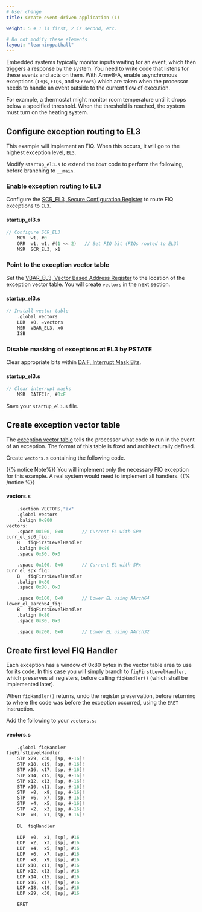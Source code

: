 ```yaml
---
# User change
title: Create event-driven application (1)

weight: 5 # 1 is first, 2 is second, etc.

# Do not modify these elements
layout: "learningpathall"
---
```

Embedded systems typically monitor inputs waiting for an event, which then triggers a response by the system. You need to write code that listens for these events and acts on them. With Armv8-A, enable asynchronous exceptions (`IRQs`, `FIQs`, and `SErrors`) which are taken when the processor needs to handle an event outside to the current flow of execution.

For example, a thermostat might monitor room temperature until it drops below a specified threshold. When the threshold is reached, the system must turn on the heating system.

## Configure exception routing to EL3

This example will implement an FIQ. When this occurs, it will go to the highest exception level, `EL3`.

Modify `startup_el3.s` to extend the `boot` code to perform the following, before branching to `__main`.

### Enable exception routing to EL3

Configure the [SCR_EL3, Secure Configuration Register](https://developer.arm.com/documentation/ddi0595/2021-12/AArch64-Registers/SCR-EL3--Secure-Configuration-Register) to route FIQ exceptions to `EL3`.
#### startup_el3.s
```C
// Configure SCR_EL3
	MOV  w1, #0
	ORR  w1, w1, #(1 << 2)   // Set FIQ bit (FIQs routed to EL3)
	MSR  SCR_EL3, x1
```
### Point to the exception vector table
Set the [VBAR_EL3, Vector Based Address Register](https://developer.arm.com/documentation/ddi0595/2021-12/AArch64-Registers/VBAR-EL3--Vector-Base-Address-Register--EL3-) to the location of the exception vector table. You will create `vectors` in the next section.
#### startup_el3.s
```C
// Install vector table
	.global vectors
	LDR  x0, =vectors
	MSR  VBAR_EL3, x0
	ISB
```
### Disable masking of exceptions at EL3 by PSTATE
Clear appropriate bits within [DAIF, Interrupt Mask Bits](https://developer.arm.com/documentation/ddi0595/2021-12/AArch64-Registers/DAIF--Interrupt-Mask-Bits).
#### startup_el3.s
```C
// Clear interrupt masks
	MSR  DAIFClr, #0xF
```
Save your `startup_el3.s` file.

## Create exception vector table

The [exception vector table](https://developer.arm.com/documentation/den0024/latest/AArch64-Exception-Handling/AArch64-exception-table) tells the processor what code to run in the event of an exception. The format of this table is fixed and architecturally defined.

Create `vectors.s` containing the following code.

{{% notice Note%}}
You will implement only the necessary FIQ exception for this example. A real system would need to implement all handlers.
{{% /notice %}}

#### vectors.s
```C
	.section VECTORS,"ax"
    .global vectors
	.balign 0x800
vectors:
	.space 0x100, 0x0		// Current EL with SP0
curr_el_sp0_fiq:
	B	fiqFirstLevelHandler
	.balign 0x80
	.space 0x80, 0x0

	.space 0x100, 0x0		// Current EL with SPx
curr_el_spx_fiq:
	B	fiqFirstLevelHandler
	.balign 0x80
	.space 0x80, 0x0

	.space 0x100, 0x0		// Lower EL using AArch64
lower_el_aarch64_fiq:
	B	fiqFirstLevelHandler
	.balign 0x80
	.space 0x80, 0x0

	.space 0x200, 0x0		// Lower EL using AArch32
```

## Create first level FIQ Handler

Each exception has a window of 0x80 bytes in the vector table area to use for its code. In this case you will simply branch to `fiqFirstLevelHandler`, which preserves all registers, before calling `fiqHandler()` (which shall be implemented later).

When `fiqHandler()` returns, undo the register preservation, before returning to where the code was before the exception occurred, using the `ERET` instruction.

Add the following to your `vectors.s`:
#### vectors.s
```C
	.global fiqHandler
fiqFirstLevelHandler:
	STP	x29, x30, [sp, #-16]!
	STP	x18, x19, [sp, #-16]!
	STP	x16, x17, [sp, #-16]!
	STP	x14, x15, [sp, #-16]!
	STP	x12, x13, [sp, #-16]!
	STP	x10, x11, [sp, #-16]!
	STP	 x8,  x9, [sp, #-16]!
	STP	 x6,  x7, [sp, #-16]!
	STP	 x4,  x5, [sp, #-16]!
	STP	 x2,  x3, [sp, #-16]!
	STP	 x0,  x1, [sp, #-16]!
	
	BL	fiqHandler
	
	LDP	 x0,  x1, [sp], #16
	LDP	 x2,  x3, [sp], #16
	LDP	 x4,  x5, [sp], #16
	LDP	 x6,  x7, [sp], #16
	LDP	 x8,  x9, [sp], #16
	LDP	x10, x11, [sp], #16
	LDP	x12, x13, [sp], #16
	LDP	x14, x15, [sp], #16
	LDP	x16, x17, [sp], #16
	LDP	x18, x19, [sp], #16
	LDP	x29, x30, [sp], #16

	ERET
```
